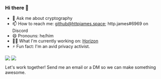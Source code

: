 ### Hi there 👋

- 💬 Ask me about cryptography
- 📫 How to reach me: github@httpjames.space; http.james#6969 on Discord
- 😄 Pronouns: he/him
- 🧑‍💻 What I'm currently working on: [Horizon](https://horizon.pics)
- ⚡ Fun fact: I'm an avid privacy activist.
<a>
  <img align="center" src="https://github-readme-stats.vercel.app/api/top-langs/?username=httpjamesm&theme=tokyonight&layout=compact" />
</a>
<a>
  <img align="center" src="https://github-readme-stats.vercel.app/api?username=httpjamesm&theme=tokyonight" />
</a>

Let's work together! Send me an email or a DM so we can make something awesome.
